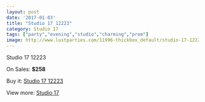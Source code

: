 ```yaml
---
layout: post
date: '2017-01-03'
title: "Studio 17 12223"
category: Studio 17
tags: ["party","evening","studio","charming","prom"]
image: http://www.lustparties.com/11996-thickbox_default/studio-17-12223.jpg
---
```

Studio 17 12223

On Sales: **$258**
<a href="https://www.lustparties.com/en/studio-17/4360-studio-17-12223.html"><amp-img layout="responsive" width="600" height="600" src="//www.lustparties.com/11996-thickbox_default/studio-17-12223.jpg" alt="Studio 17 12223 0" /></a>
<a href="https://www.lustparties.com/en/studio-17/4360-studio-17-12223.html"><amp-img layout="responsive" width="600" height="600" src="//www.lustparties.com/11997-thickbox_default/studio-17-12223.jpg" alt="Studio 17 12223 1" /></a>

Buy it: [Studio 17 12223](https://www.lustparties.com/en/studio-17/4360-studio-17-12223.html "Studio 17 12223")

View more: [Studio 17](https://www.lustparties.com/en/22-studio-17 "Studio 17")